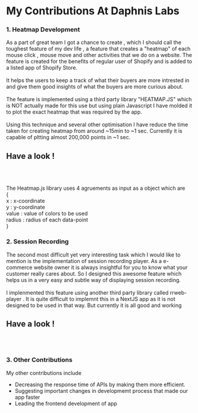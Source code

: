 <h1> My Contributions At Daphnis Labs </h1>
<h3>1. Heatmap Development</h3>

As a part of great team I got a chance to create , which I should call the toughest feature of my dev life , a feature that creates a "heatmap" of each mouse click , mouse move and other activities  that we do on a website. The feature is created for the benefits of regular user of Shopify and is added to a listed app of Shopify Store.<br/><br/>
It helps the users to keep a track of what their buyers are more intrested in and give them good insights of what the buyers are more curious about.<br/><br/>
The feature is implemented using a third party library "HEATMAP.JS" which is NOT actually made for this use but using plain Javascript I have molded it to plot the exact heatmap that was required by the app.<br/><br/>
Using this technique and several other optimisation I have reduce the time taken for creating heatmap from around ~15min to ~1 sec. Currently it is capable of pltting almost 200,000 points in ~1 sec. 
<h2>Have a look !</h2><br/><br/>

The Heatmap.js library uses 4 agruements as input as a object which are<br/>
{ <br/>
  x : x-coordinate<br/>
  y : y-coordinate<br/>
  value : value of colors to be used<br/>
  radius : radius of each data-point<br/>
}<br/>

<h3>2. Session Recording </h3>

The second most difficult yet very interesting task which I would like to mention is the implementation of session recording player. As a e-commerce website owner it is always insightful for you to know what your customer really cares about. So I designed this awesome feature which helps us in a very easy and subtle way of displaying session recording.<br><br/>
I implenmented this feature using another third party library called rrweb-player . It is quite difficult to implemnt this in a NextJS app as it is not designed to be used in that way. But currently it is all good and working
<h2>Have a look !</h2><br/><br/>

<h3>3. Other Contributions </h3>
My other contributions include<br/>
<ul>
  <li>
    Decreasing the response time of APIs by making them more efficient.
  </li>
  <li>
    Suggesting important changes in developmemt process that made our app faster
  </li>
  <li>
    Leading the frontend development of app
  </li>
</ul>  
